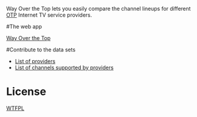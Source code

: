 Way Over the Top lets you easily compare the channel lineups for different [OTP](https://en.wikipedia.org/wiki/Over-the-top_content) Internet TV service providers.

#The web app

[Way Over the Top](https://way-over-the-top.surge.sh/)

#Contribute to the data sets

- [List of providers](data/providers.js)
- [List of channels supported by providers](data/provider-channels.js)

# License

[WTFPL](http://wtfpl2.com)
